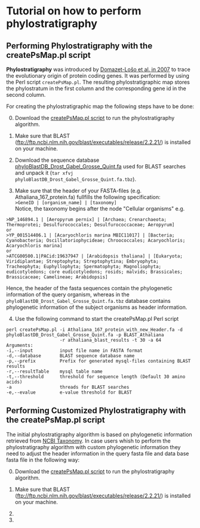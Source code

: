 # Tutorial on how to perform phylostratigraphy

## Performing Phylostratigraphy with the createPsMap.pl script

__Phylostratigraphy__ was introduced by <a href="http://www.sciencedirect.com/science/article/pii/S0168952507002995">Domazet-Lo&scaron;o et al. in 2007</a> to trace the evolutionary origin of protein coding genes. It was performed by using the Perl script `createPsMap.pl`. The resulting phylostratigraphic map stores the phylostratum in the first column and the corresponding gene id in the second column.

For creating the phylostratigraphic map the following steps have to be done:

0) Download the [createPsMap.pl script](https://github.com/HajkD/Active-maintenance-of-phylotranscriptomic-hourglasses/blob/master/createPsMap.pl) to run the phylostratigraphy algorithm.
    
1) Make sure that BLAST (ftp://ftp.ncbi.nlm.nih.gov/blast/executables/release/2.2.21/) is installed on your machine.

2) Download the sequence database <a href="http://msbi.ipb-halle.de/download/phyloBlastDB_Drost_Gabel_Grosse_Quint.fa.tbz">phyloBlastDB_Drost_Gabel_Grosse_Quint.fa</a> used for BLAST searches and unpack it (`tar xfvj phyloBlastDB_Drost_Gabel_Grosse_Quint.fa.tbz`).

3) Make sure that the header of your FASTA-files (e.g. Athaliana_167_protein.fa) fullfills the following specification:<br />
  <code>>GeneID | [organism_name] | [taxonomy]</code><br />
  Notice, the taxonomy begins after the node "Cellular organisms" e.g.
```{terminal}
>NP_146894.1 | [Aeropyrum pernix] | [Archaea; Crenarchaeota; Thermoprotei; Desulfurococcales; Desulfurococcaceae; Aeropyrum]
or
>YP_001514406.1 | [Acaryochloris marina MBIC11017] | [Bacteria; Cyanobacteria; Oscillatoriophycideae; Chroococcales; Acaryochloris; Acaryochloris marina]
or
>ATCG00500.1|PACid:19637947 | [Arabidopsis thaliana] | [Eukaryota; Viridiplantae; Streptophyta; Streptophytina; Embryophyta; Tracheophyta; Euphyllophyta; Spermatophyta; Magnoliophyta; eudicotyledons; core eudicotyledons; rosids; malvids; Brassicales; Brassicaceae; Camelineae; Arabidopsis]
```

Hence, the header of the fasta sequences contain the phylogenetic information of the query organism, whereas in the `phyloBlastDB_Drost_Gabel_Grosse_Quint.fa.tbz` database contains phylogenetic information of the subject organisms as header information. 

4) Use the following command to start the createPsMap.pl Perl script
```terminal
perl createPsMap.pl -i Athaliana_167_protein_with_new_Header.fa -d phyloBlastDB_Drost_Gabel_Grosse_Quint.fa -p BLAST_Athaliana 
                    -r athaliana_blast_results -t 30 -a 64             
Arguments:
-i,--input          input file name in FASTA format
-d,--database       BLAST sequence database name
-p,--prefix         Prefix for generated mysql-files containing BLAST results
-r,--resultTable    mysql table name
-t,--threshold      threshold for sequence length (Default 30 amino acids)
-a                  threads for BLAST searches
-e,--evalue         e-value threshold for BLAST 
```

## Performing Customized Phylostratigraphy with the createPsMap.pl script

The initial phylostratigraphy algorithm is based on phylogenetic information retrieved 
from [NCBI Taxonomy](http://www.ncbi.nlm.nih.gov/taxonomy). In case users whish to perform the phylostratigraphy algorithm
with custom phylogenetic information they need to adjust the header information in the query fasta file and data base fasta file in the following way:

0) Download the [createPsMap.pl script](https://github.com/HajkD/Active-maintenance-of-phylotranscriptomic-hourglasses/blob/master/createPsMap.pl) to run the phylostratigraphy algorithm.
    
1) Make sure that BLAST (ftp://ftp.ncbi.nlm.nih.gov/blast/executables/release/2.2.21/) is installed on your machine.

2)

3)








